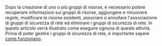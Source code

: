 Dopo la creazione di uno o più gruppi di risorse, è necessario potere recuperare informazioni sui gruppi di risorse, aggiungere e rimuovere regole, modificare le risorse esistenti, associare o annullare l'associazione di gruppi di sicurezza di rete ed eliminare i gruppi di sicurezza di rete. In questo articolo verrà illustrato come eseguire ognuna di queste attività. Prima di poter gestire i gruppi di sicurezza di rete, è importante sapere [come funzionano](../articles/virtual-network/virtual-networks-nsg.md). 



<!--HONumber=Nov16_HO3-->


